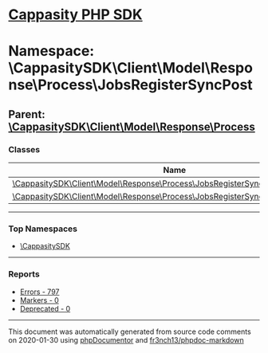 # [Cappasity PHP SDK](../home.md)

# Namespace: \CappasitySDK\Client\Model\Response\Process\JobsRegisterSyncPost
## Parent: [\CappasitySDK\Client\Model\Response\Process](../namespaces/CappasitySDK.Client.Model.Response.Process.md)
### Classes
| Name | Summary |
| ---- | ------- |
| [\CappasitySDK\Client\Model\Response\Process\JobsRegisterSyncPost\Data](../classes/CappasitySDK.Client.Model.Response.Process.JobsRegisterSyncPost.Data.md) |  |
| [\CappasitySDK\Client\Model\Response\Process\JobsRegisterSyncPost\DataAttributes](../classes/CappasitySDK.Client.Model.Response.Process.JobsRegisterSyncPost.DataAttributes.md) |  |

---

### Top Namespaces

* [\CappasitySDK](../namespaces/CappasitySDK.html.md)

---

### Reports
* [Errors - 797](../reports/errors.md)
* [Markers - 0](../reports/markers.md)
* [Deprecated - 0](../reports/deprecated.md)

---

This document was automatically generated from source code comments on 2020-01-30 using [phpDocumentor](http://www.phpdoc.org/) and [fr3nch13/phpdoc-markdown](https://github.com/fr3nch13/phpdoc-markdown)
